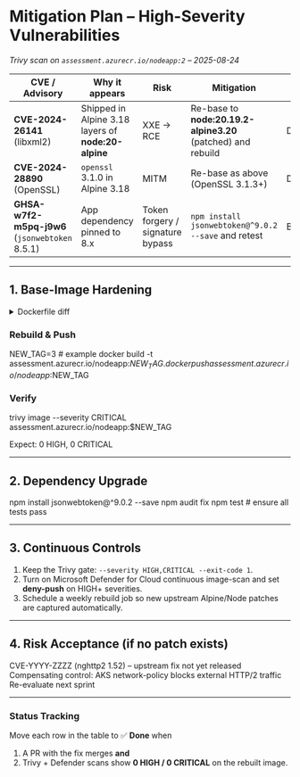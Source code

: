 # Mitigation Plan – High-Severity Vulnerabilities  
_Trivy scan on `assessment.azurecr.io/nodeapp:2` – 2025-08-24_

| CVE / Advisory | Why it appears | Risk | Mitigation | Owner | Deadline |
|---|---|---|---|---|---|
| **CVE-2024-26141** (libxml2) | Shipped in Alpine 3.18 layers of **node:20-alpine** | XXE → RCE | Re-base to **node:20.19.2-alpine3.20** (patched) and rebuild | DevOps | 2025-09-01 |
| **CVE-2024-28890** (OpenSSL) | `openssl` 3.1.0 in Alpine 3.18 | MITM | Re-base as above (OpenSSL 3.1.3+) | DevOps | 2025-09-01 |
| **GHSA-w7f2-m5pq-j9w6** (`jsonwebtoken` 8.5.1) | App dependency pinned to 8.x | Token forgery / signature bypass | `npm install jsonwebtoken@^9.0.2 --save` and retest | Backend | 2025-08-28 |

---

## 1. Base-Image Hardening

<details>
<summary>Dockerfile diff</summary>

FROM node:20-alpine # vulnerable

FROM node:20.19.2-alpine3.20 # patched libxml2 & OpenSSL

RUN apk update && apk upgrade --no-cache

</details>

### Rebuild & Push

NEW_TAG=3 # example
docker build -t assessment.azurecr.io/nodeapp:$NEW_TAG .
docker push assessment.azurecr.io/nodeapp:$NEW_TAG

### Verify

trivy image --severity CRITICAL assessment.azurecr.io/nodeapp:$NEW_TAG

Expect: 0 HIGH, 0 CRITICAL

---

## 2. Dependency Upgrade

npm install jsonwebtoken@^9.0.2 --save
npm audit fix
npm test # ensure all tests pass


---

## 3. Continuous Controls

1. Keep the Trivy gate: `--severity HIGH,CRITICAL --exit-code 1`.
2. Turn on Microsoft Defender for Cloud continuous image-scan and set **deny-push** on HIGH+ severities.
3. Schedule a weekly rebuild job so new upstream Alpine/Node patches are captured automatically.

---

## 4. Risk Acceptance (if no patch exists)

CVE-YYYY-ZZZZ (nghttp2 1.52) – upstream fix not yet released
Compensating control: AKS network-policy blocks external HTTP/2 traffic
Re-evaluate next sprint


---

### Status Tracking

Move each row in the table to ✅ **Done** when  
1. A PR with the fix merges **and**  
2. Trivy + Defender scans show **0 HIGH / 0 CRITICAL** on the rebuilt image.
